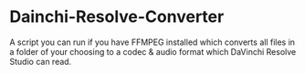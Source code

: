 # Dainchi-Resolve-Converter
A script you can run if you have FFMPEG installed which converts all files in a folder of your choosing to a codec &amp; audio format which DaVinchi Resolve Studio can read.
